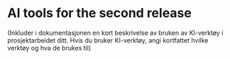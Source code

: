 # AI tools for the second release

(Inkluder i dokumentasjonen en kort beskrivelse av bruken av KI-verktøy i prosjektarbeidet ditt. Hvis du bruker KI-verktøy, angi kortfattet hvilke verktøy og hva de brukes til)

